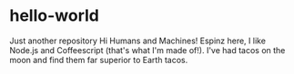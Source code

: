 # hello-world
Just another repository
Hi Humans and Machines!
Espinz here, I like Node.js and Coffeescript (that's what I'm made of!).
I've had tacos on the moon and find them far superior to Earth tacos.
